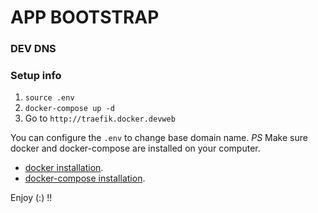 # APP BOOTSTRAP
### DEV DNS

### Setup info
1.  `source .env`
2.  `docker-compose up -d`
3.  Go to `http://traefik.docker.devweb`

You can configure the `.env` to change base domain name.
_PS_ Make sure docker and docker-compose are installed on your 
computer.
* [docker installation]('https://docs.docker.com/install/linux/docker-ce/ubuntu/').
* [docker-compose installation]('https://docs.docker.com/compose/').

Enjoy (:) !! 